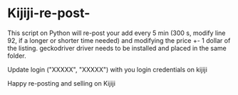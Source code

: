# Kijiji-re-post-
This script on Python will re-post your add every 5 min (300 s, modify line 92, if a longer or shorter time needed) and modifying the price +- 1 dollar of the listing. 
geckodriver driver needs to be installed and placed in the same folder.

Update login ("XXXXX", "XXXXX") with you login credentials on kijiji

Happy re-posting and selling on Kijiji
